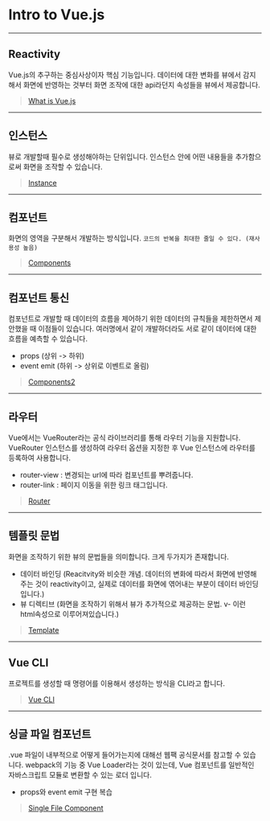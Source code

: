 # Intro to Vue.js

---

## Reactivity

Vue.js의 추구하는 중심사상이자 핵심 기능입니다.
데이터에 대한 변화를 뷰에서 감지해서 화면에 반영하는 것부터 화면 조작에 대한 api라던지 속성들을 뷰에서 제공합니다.

> [What is Vue.js](https://github.com/chloemk/intro-to-vue/blob/main/notes/What%20is%20Vue.js.md 'Note #1')

---

## 인스턴스

뷰로 개발할때 필수로 생성해야하는 단위입니다. 인스턴스 안에 어떤 내용들을 추가함으로써 화면을 조작할 수 있습니다.

> [Instance](https://github.com/chloemk/intro-to-vue/blob/main/notes/Instance.md 'Note #2')

---

## 컴포넌트

화면의 영역을 구분해서 개발하는 방식입니다.
`코드의 반복을 최대한 줄일 수 있다. (재사용성 높음)`

> [Components](https://github.com/chloemk/intro-to-vue/blob/main/notes/Component.md 'Note #3')

---

## 컴포넌트 통신

컴포넌트로 개발할 때 데이터의 흐름을 제어하기 위한 데이터의 규칙들을 제한하면서 제안했을 때 이점들이 있습니다.
여러명에서 같이 개발하더라도 서로 같이 데이터에 대한 흐름을 예측할 수 있습니다.

- props (상위 -> 하위)
- event emit (하위 -> 상위로 이벤트로 올림)

> [Components2](https://github.com/chloemk/intro-to-vue/blob/main/notes/Component2.md 'Note #4')

---

## 라우터

Vue에서는 VueRouter라는 공식 라이브러리를 통해 라우터 기능을 지원합니다.
VueRouter 인스턴스를 생성하여 라우터 옵션을 지정한 후 Vue 인스턴스에 라우터를 등록하여 사용합니다.

- router-view : 변경되는 url에 따라 컴포넌트를 뿌려줍니다.
- router-link : 페이지 이동을 위한 링크 태그입니다.

> [Router](https://github.com/chloemk/intro-to-vue/blob/main/notes/Router.md 'Note #5')

---

## 템플릿 문법

화면을 조작하기 위한 뷰의 문법들을 의미합니다. 크게 두가지가 존재합니다.

- 데이터 바인딩 (Reacitvity와 비슷한 개념. 데이터의 변화에 따라서 화면에 반영해주는 것이 reactivity이고, 실제로 데이터를 화면에 엮어내는 부분이 데이터 바인딩입니다.)
- 뷰 디렉티브 (화면을 조작하기 위해서 뷰가 추가적으로 제공하는 문법. v- 이런 html속성으로 이루어져있습니다.)

> [Template](https://github.com/chloemk/intro-to-vue/blob/main/notes/TemplateSyntax.md 'Note #6')

---

## Vue CLI

프로젝트를 생성할 때 명령어를 이용해서 생성하는 방식을 CLI라고 합니다.

> [Vue CLI](https://github.com/chloemk/intro-to-vue/blob/main/notes/CLI.md 'Note #7')

---

## 싱글 파일 컴포넌트

.vue 파일이 내부적으로 어떻게 들어가는지에 대해선 웹팩 공식문서를 참고할 수 있습니다. webpack의 기능 중 Vue Loader라는 것이 있는데, Vue 컴포넌트를 일반적인 자바스크립트 모듈로 변환할 수 있는 로더 입니다.

- props와 event emit 구현 복습

> [Single File Component](https://github.com/chloemk/intro-to-vue/blob/main/notes/SingleFileComponent.md 'Note #8')

